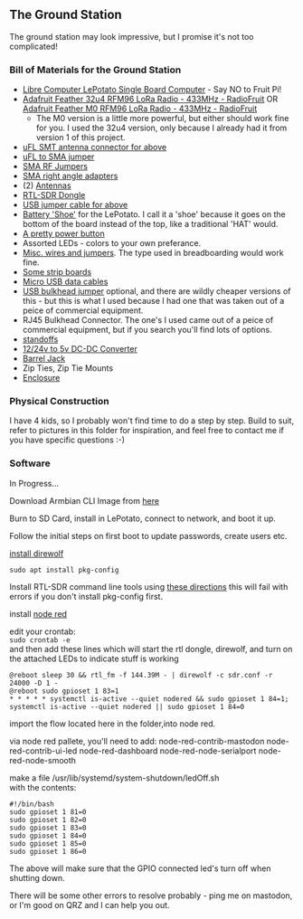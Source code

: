 ## The Ground Station
The ground station may look impressive, but I promise it's not too complicated!

### Bill of Materials for the Ground Station
* [Libre Computer LePotato Single Board Computer](https://libre.computer/products/aml-s905x-cc/) - Say NO to Fruit Pi!
* [Adafruit Feather 32u4 RFM96 LoRa Radio - 433MHz - RadioFruit](https://www.adafruit.com/product/3079) OR [Adafruit Feather M0 RFM96 LoRa Radio - 433MHz - RadioFruit](https://www.adafruit.com/product/3179)
    * The M0 version is a little more powerful, but either should work fine for you. I used the 32u4 version, only because I already had it from version 1 of this project.    
* [uFL SMT antenna connector for above](https://www.adafruit.com/product/1661)
* [uFL to SMA jumper](https://www.adafruit.com/product/851)
* [SMA RF Jumpers](https://amzn.to/3jMf6Mw)
* [SMA right angle adapters](https://amzn.to/3leU6hK)
* (2) [Antennas](https://amzn.to/3XjlWXB)
* [RTL-SDR Dongle](https://www.rtl-sdr.com/buy-rtl-sdr-dvb-t-dongles/)
* [USB jumper cable for above](https://amzn.to/3Ims2Ct)
* [Battery 'Shoe'](https://amzn.to/3RLUsIW) for the LePotato. I call it a 'shoe' because it goes on the bottom of the board instead of the top, like a traditional 'HAT' would.
* [A pretty power button](https://amzn.to/3ljC0LD)
* Assorted LEDs - colors to your own preferance.
* [Misc. wires and jumpers](https://amzn.to/3jJmsjX). The type used in breadboarding would work fine.
* [Some strip boards](https://amzn.to/3RPnB5S)
* [Micro USB data cables](https://amzn.to/3lr9zv7)
* [USB bulkhead jumper](https://amzn.to/3HS609b) optional, and there are wildly cheaper versions of this - but this is what I used because I had one that was taken out of a peice of commercial equipment.
* RJ45 Bulkhead Connector. The one's I used came out of a peice of commercial equipment, but if you search you'll find lots of options.
* [standoffs](https://www.adafruit.com/product/3299)
* [12/24v to 5v DC-DC Converter](https://amzn.to/3YBZTMW)
* [Barrel Jack](https://amzn.to/3DXKkHn)
* Zip Ties, Zip Tie Mounts
* [Enclosure](https://amzn.to/3HPVTBr)

### Physical Construction
I have 4 kids, so I probably won't find time to do a step by step.  Build to suit, refer to pictures in this folder for inspiration, and feel free to contact me if you have specific questions :-)

### Software
In Progress...

Download Armbian CLI Image from [here](https://www.armbian.com/lepotato/)  

Burn to SD Card, install in LePotato, connect to network, and boot it up.

Follow the initial steps on first boot to update passwords, create users etc.

[install direwolf](https://github.com/wb2osz/direwolf#linux---using-git-clone-recommended)

```sudo apt install pkg-config```  

Install RTL-SDR command line tools using [these directions](https://github.com/wb2osz/direwolf/blob/master/doc/Raspberry-Pi-SDR-IGate.pdf)
this will fail with errors if you don't install pkg-config first.  

install [node red](https://nodered.org/docs/getting-started/raspberrypi)  

edit your crontab:  
```sudo crontab -e```  
and then add these lines which will start the rtl dongle, direwolf, and turn on the attached LEDs to indicate stuff is working
```
@reboot sleep 30 && rtl_fm -f 144.39M - | direwolf -c sdr.conf -r 24000 -D 1 - 
@reboot sudo gpioset 1 83=1
* * * * * systemctl is-active --quiet nodered && sudo gpioset 1 84=1; systemctl is-active --quiet nodered || sudo gpioset 1 84=0
```

import the flow located here in the folder,into node red.

via node red pallete, you'll need to add:
node-red-contrib-mastodon
node-red-contrib-ui-led
node-red-dashboard
node-red-node-serialport
node-red-node-smooth

make a file /usr/lib/systemd/system-shutdown/ledOff.sh  
with the contents:  
```
#!/bin/bash
sudo gpioset 1 81=0
sudo gpioset 1 82=0
sudo gpioset 1 83=0
sudo gpioset 1 84=0
sudo gpioset 1 85=0
sudo gpioset 1 86=0 
```
The above will make sure that the GPIO connected led's turn off when shutting down.


There will be some other errors to resolve probably - ping me on mastodon, or I'm good on QRZ and I can help you out.


